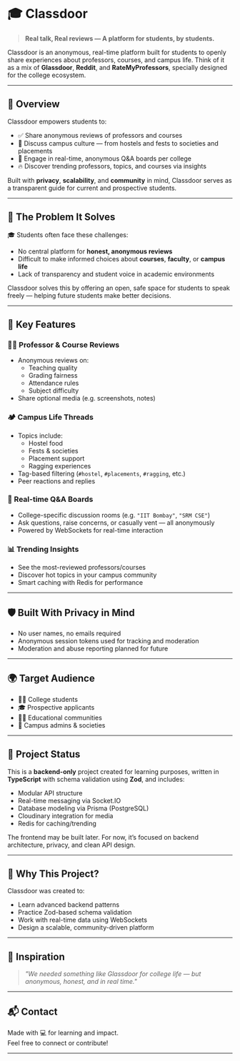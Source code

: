 # 🎓 Classdoor

> **Real talk, Real reviews — A platform for students, by students.**

Classdoor is an anonymous, real-time platform built for students to openly share experiences about professors, courses, and campus life. Think of it as a mix of **Glassdoor**, **Reddit**, and **RateMyProfessors**, specially designed for the college ecosystem.

---

## 📌 Overview

Classdoor empowers students to:
- ✅ Share anonymous reviews of professors and courses
- 🧩 Discuss campus culture — from hostels and fests to societies and placements
- 💬 Engage in real-time, anonymous Q&A boards per college
- 🔥 Discover trending professors, topics, and courses via insights

Built with **privacy**, **scalability**, and **community** in mind, Classdoor serves as a transparent guide for current and prospective students.

---

## 🎯 The Problem It Solves

🎓 Students often face these challenges:
- No central platform for **honest, anonymous reviews**
- Difficult to make informed choices about **courses**, **faculty**, or **campus life**
- Lack of transparency and student voice in academic environments

Classdoor solves this by offering an open, safe space for students to speak freely — helping future students make better decisions.

---

## 🧩 Key Features

### 🧑‍🏫 Professor & Course Reviews
- Anonymous reviews on:
  - Teaching quality
  - Grading fairness
  - Attendance rules
  - Subject difficulty
- Share optional media (e.g. screenshots, notes)

### 🏕️ Campus Life Threads
- Topics include:
  - Hostel food
  - Fests & societies
  - Placement support
  - Ragging experiences
- Tag-based filtering (`#hostel`, `#placements`, `#ragging`, etc.)
- Peer reactions and replies

### 💬 Real-time Q&A Boards
- College-specific discussion rooms (e.g. `"IIT Bombay"`, `"SRM CSE"`)
- Ask questions, raise concerns, or casually vent — all anonymously
- Powered by WebSockets for real-time interaction

### 📊 Trending Insights
- See the most-reviewed professors/courses
- Discover hot topics in your campus community
- Smart caching with Redis for performance

---

## 🛡️ Built With Privacy in Mind
- No user names, no emails required
- Anonymous session tokens used for tracking and moderation
- Moderation and abuse reporting planned for future

---

## 🌍 Target Audience

- 🧑‍🎓 College students
- 🎓 Prospective applicants
- 🧑‍🏫 Educational communities
- 📢 Campus admins & societies

---

## 🚧 Project Status

This is a **backend-only** project created for learning purposes, written in **TypeScript** with schema validation using **Zod**, and includes:
- Modular API structure
- Real-time messaging via Socket.IO
- Database modeling via Prisma (PostgreSQL)
- Cloudinary integration for media
- Redis for caching/trending

The frontend may be built later. For now, it’s focused on backend architecture, privacy, and clean API design.

---

## 📢 Why This Project?

Classdoor was created to:
- Learn advanced backend patterns
- Practice Zod-based schema validation
- Work with real-time data using WebSockets
- Design a scalable, community-driven platform

---

## 📎 Inspiration

> *"We needed something like Glassdoor for college life — but anonymous, honest, and in real time."*

---

## 📬 Contact

Made with 💻 for learning and impact.  
Feel free to connect or contribute!

---


